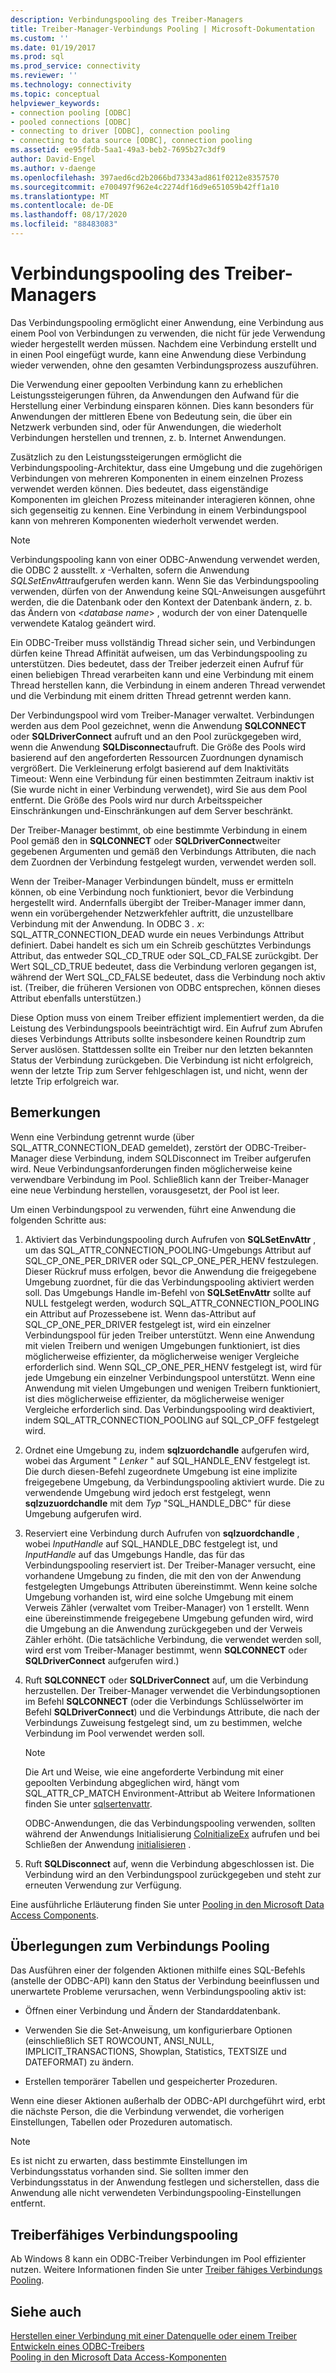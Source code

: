 ```yaml
---
description: Verbindungspooling des Treiber-Managers
title: Treiber-Manager-Verbindungs Pooling | Microsoft-Dokumentation
ms.custom: ''
ms.date: 01/19/2017
ms.prod: sql
ms.prod_service: connectivity
ms.reviewer: ''
ms.technology: connectivity
ms.topic: conceptual
helpviewer_keywords:
- connection pooling [ODBC]
- pooled connections [ODBC]
- connecting to driver [ODBC], connection pooling
- connecting to data source [ODBC], connection pooling
ms.assetid: ee95ffdb-5aa1-49a3-beb2-7695b27c3df9
author: David-Engel
ms.author: v-daenge
ms.openlocfilehash: 397aed6cd2b2066bd73343ad861f0212e8357570
ms.sourcegitcommit: e700497f962e4c2274df16d9e651059b42ff1a10
ms.translationtype: MT
ms.contentlocale: de-DE
ms.lasthandoff: 08/17/2020
ms.locfileid: "88483083"
---
```

# <a name="driver-manager-connection-pooling"></a>Verbindungspooling des Treiber-Managers
Das Verbindungspooling ermöglicht einer Anwendung, eine Verbindung aus einem Pool von Verbindungen zu verwenden, die nicht für jede Verwendung wieder hergestellt werden müssen. Nachdem eine Verbindung erstellt und in einen Pool eingefügt wurde, kann eine Anwendung diese Verbindung wieder verwenden, ohne den gesamten Verbindungsprozess auszuführen.  
  
 Die Verwendung einer gepoolten Verbindung kann zu erheblichen Leistungssteigerungen führen, da Anwendungen den Aufwand für die Herstellung einer Verbindung einsparen können. Dies kann besonders für Anwendungen der mittleren Ebene von Bedeutung sein, die über ein Netzwerk verbunden sind, oder für Anwendungen, die wiederholt Verbindungen herstellen und trennen, z. b. Internet Anwendungen.  
  
 Zusätzlich zu den Leistungssteigerungen ermöglicht die Verbindungspooling-Architektur, dass eine Umgebung und die zugehörigen Verbindungen von mehreren Komponenten in einem einzelnen Prozess verwendet werden können. Dies bedeutet, dass eigenständige Komponenten im gleichen Prozess miteinander interagieren können, ohne sich gegenseitig zu kennen. Eine Verbindung in einem Verbindungspool kann von mehreren Komponenten wiederholt verwendet werden.  
  
> [!NOTE]
>  Verbindungspooling kann von einer ODBC-Anwendung verwendet werden, die ODBC 2 ausstellt. *x* -Verhalten, sofern die Anwendung *SQLSetEnvAttr*aufgerufen werden kann. Wenn Sie das Verbindungspooling verwenden, dürfen von der Anwendung keine SQL-Anweisungen ausgeführt werden, die die Datenbank oder den Kontext der Datenbank ändern, z. b. das Ändern von \<*database name*> , wodurch der von einer Datenquelle verwendete Katalog geändert wird.  


 Ein ODBC-Treiber muss vollständig Thread sicher sein, und Verbindungen dürfen keine Thread Affinität aufweisen, um das Verbindungspooling zu unterstützen. Dies bedeutet, dass der Treiber jederzeit einen Aufruf für einen beliebigen Thread verarbeiten kann und eine Verbindung mit einem Thread herstellen kann, die Verbindung in einem anderen Thread verwendet und die Verbindung mit einem dritten Thread getrennt werden kann.  
  
 Der Verbindungspool wird vom Treiber-Manager verwaltet. Verbindungen werden aus dem Pool gezeichnet, wenn die Anwendung **SQLCONNECT** oder **SQLDriverConnect** aufruft und an den Pool zurückgegeben wird, wenn die Anwendung **SQLDisconnect**aufruft. Die Größe des Pools wird basierend auf den angeforderten Ressourcen Zuordnungen dynamisch vergrößert. Die Verkleinerung erfolgt basierend auf dem Inaktivitäts Timeout: Wenn eine Verbindung für einen bestimmten Zeitraum inaktiv ist (Sie wurde nicht in einer Verbindung verwendet), wird Sie aus dem Pool entfernt. Die Größe des Pools wird nur durch Arbeitsspeicher Einschränkungen und-Einschränkungen auf dem Server beschränkt.  
  
 Der Treiber-Manager bestimmt, ob eine bestimmte Verbindung in einem Pool gemäß den in **SQLCONNECT** oder **SQLDriverConnect**weiter gegebenen Argumenten und gemäß den Verbindungs Attributen, die nach dem Zuordnen der Verbindung festgelegt wurden, verwendet werden soll.  
  
 Wenn der Treiber-Manager Verbindungen bündelt, muss er ermitteln können, ob eine Verbindung noch funktioniert, bevor die Verbindung hergestellt wird. Andernfalls übergibt der Treiber-Manager immer dann, wenn ein vorübergehender Netzwerkfehler auftritt, die unzustellbare Verbindung mit der Anwendung. In ODBC 3 *. x*: SQL_ATTR_CONNECTION_DEAD wurde ein neues Verbindungs Attribut definiert. Dabei handelt es sich um ein Schreib geschütztes Verbindungs Attribut, das entweder SQL_CD_TRUE oder SQL_CD_FALSE zurückgibt. Der Wert SQL_CD_TRUE bedeutet, dass die Verbindung verloren gegangen ist, während der Wert SQL_CD_FALSE bedeutet, dass die Verbindung noch aktiv ist. (Treiber, die früheren Versionen von ODBC entsprechen, können dieses Attribut ebenfalls unterstützen.)  
  
 Diese Option muss von einem Treiber effizient implementiert werden, da die Leistung des Verbindungspools beeinträchtigt wird. Ein Aufruf zum Abrufen dieses Verbindungs Attributs sollte insbesondere keinen Roundtrip zum Server auslösen. Stattdessen sollte ein Treiber nur den letzten bekannten Status der Verbindung zurückgeben. Die Verbindung ist nicht erfolgreich, wenn der letzte Trip zum Server fehlgeschlagen ist, und nicht, wenn der letzte Trip erfolgreich war.  
  
## <a name="remarks"></a>Bemerkungen  
 Wenn eine Verbindung getrennt wurde (über SQL_ATTR_CONNECTION_DEAD gemeldet), zerstört der ODBC-Treiber-Manager diese Verbindung, indem SQLDisconnect im Treiber aufgerufen wird. Neue Verbindungsanforderungen finden möglicherweise keine verwendbare Verbindung im Pool. Schließlich kann der Treiber-Manager eine neue Verbindung herstellen, vorausgesetzt, der Pool ist leer.  
  
 Um einen Verbindungspool zu verwenden, führt eine Anwendung die folgenden Schritte aus:  
  
1.  Aktiviert das Verbindungspooling durch Aufrufen von **SQLSetEnvAttr** , um das SQL_ATTR_CONNECTION_POOLING-Umgebungs Attribut auf SQL_CP_ONE_PER_DRIVER oder SQL_CP_ONE_PER_HENV festzulegen. Dieser Rückruf muss erfolgen, bevor die Anwendung die freigegebene Umgebung zuordnet, für die das Verbindungspooling aktiviert werden soll. Das Umgebungs Handle im-Befehl von **SQLSetEnvAttr** sollte auf NULL festgelegt werden, wodurch SQL_ATTR_CONNECTION_POOLING ein Attribut auf Prozessebene ist. Wenn das-Attribut auf SQL_CP_ONE_PER_DRIVER festgelegt ist, wird ein einzelner Verbindungspool für jeden Treiber unterstützt. Wenn eine Anwendung mit vielen Treibern und wenigen Umgebungen funktioniert, ist dies möglicherweise effizienter, da möglicherweise weniger Vergleiche erforderlich sind. Wenn SQL_CP_ONE_PER_HENV festgelegt ist, wird für jede Umgebung ein einzelner Verbindungspool unterstützt. Wenn eine Anwendung mit vielen Umgebungen und wenigen Treibern funktioniert, ist dies möglicherweise effizienter, da möglicherweise weniger Vergleiche erforderlich sind. Das Verbindungspooling wird deaktiviert, indem SQL_ATTR_CONNECTION_POOLING auf SQL_CP_OFF festgelegt wird.  
  
2.  Ordnet eine Umgebung zu, indem **sqlzuordchandle** aufgerufen wird, wobei das Argument " *Lenker* " auf SQL_HANDLE_ENV festgelegt ist. Die durch diesen-Befehl zugeordnete Umgebung ist eine implizite freigegebene Umgebung, da Verbindungspooling aktiviert wurde. Die zu verwendende Umgebung wird jedoch erst festgelegt, wenn **sqlzuzuordchandle** mit dem *Typ* "SQL_HANDLE_DBC" für diese Umgebung aufgerufen wird.  
  
3.  Reserviert eine Verbindung durch Aufrufen von **sqlzuordchandle** , wobei *InputHandle* auf SQL_HANDLE_DBC festgelegt ist, und *InputHandle* auf das Umgebungs Handle, das für das Verbindungspooling reserviert ist. Der Treiber-Manager versucht, eine vorhandene Umgebung zu finden, die mit den von der Anwendung festgelegten Umgebungs Attributen übereinstimmt. Wenn keine solche Umgebung vorhanden ist, wird eine solche Umgebung mit einem Verweis Zähler (verwaltet vom Treiber-Manager) von 1 erstellt. Wenn eine übereinstimmende freigegebene Umgebung gefunden wird, wird die Umgebung an die Anwendung zurückgegeben und der Verweis Zähler erhöht. (Die tatsächliche Verbindung, die verwendet werden soll, wird erst vom Treiber-Manager bestimmt, wenn **SQLCONNECT** oder **SQLDriverConnect** aufgerufen wird.)  
  
4.  Ruft **SQLCONNECT** oder **SQLDriverConnect** auf, um die Verbindung herzustellen. Der Treiber-Manager verwendet die Verbindungsoptionen im Befehl **SQLCONNECT** (oder die Verbindungs Schlüsselwörter im Befehl **SQLDriverConnect**) und die Verbindungs Attribute, die nach der Verbindungs Zuweisung festgelegt sind, um zu bestimmen, welche Verbindung im Pool verwendet werden soll.  
  
    > [!NOTE]  
    >  Die Art und Weise, wie eine angeforderte Verbindung mit einer gepoolten Verbindung abgeglichen wird, hängt vom SQL_ATTR_CP_MATCH Environment-Attribut ab Weitere Informationen finden Sie unter [sqlsertenvattr](../../../odbc/reference/syntax/sqlsetenvattr-function.md).  
  
     ODBC-Anwendungen, die das Verbindungspooling verwenden, sollten während der Anwendungs Initialisierung [CoInitializeEx](https://go.microsoft.com/fwlink/?LinkID=116307) aufrufen und bei Schließen der Anwendung [initialisieren](https://go.microsoft.com/fwlink/?LinkId=116310) .  
  
5.  Ruft **SQLDisconnect** auf, wenn die Verbindung abgeschlossen ist. Die Verbindung wird an den Verbindungspool zurückgegeben und steht zur erneuten Verwendung zur Verfügung.  
  
 Eine ausführliche Erläuterung finden Sie unter [Pooling in den Microsoft Data Access Components](https://go.microsoft.com/fwlink/?LinkId=120776).  
  
## <a name="connection-pooling-considerations"></a>Überlegungen zum Verbindungs Pooling  
 Das Ausführen einer der folgenden Aktionen mithilfe eines SQL-Befehls (anstelle der ODBC-API) kann den Status der Verbindung beeinflussen und unerwartete Probleme verursachen, wenn Verbindungspooling aktiv ist:  
  
-   Öffnen einer Verbindung und Ändern der Standarddatenbank.  
  
-   Verwenden Sie die Set-Anweisung, um konfigurierbare Optionen (einschließlich SET ROWCOUNT, ANSI_NULL, IMPLICIT_TRANSACTIONS, Showplan, Statistics, TEXTSIZE und DATEFORMAT) zu ändern.  
  
-   Erstellen temporärer Tabellen und gespeicherter Prozeduren.  
  
 Wenn eine dieser Aktionen außerhalb der ODBC-API durchgeführt wird, erbt die nächste Person, die die Verbindung verwendet, die vorherigen Einstellungen, Tabellen oder Prozeduren automatisch.  
  
> [!NOTE]  
>  Es ist nicht zu erwarten, dass bestimmte Einstellungen im Verbindungsstatus vorhanden sind. Sie sollten immer den Verbindungsstatus in der Anwendung festlegen und sicherstellen, dass die Anwendung alle nicht verwendeten Verbindungspooling-Einstellungen entfernt.  
  
## <a name="driver-aware-connection-pooling"></a>Treiberfähiges Verbindungspooling  
 Ab Windows 8 kann ein ODBC-Treiber Verbindungen im Pool effizienter nutzen. Weitere Informationen finden Sie unter [Treiber fähiges Verbindungs Pooling](../../../odbc/reference/develop-app/driver-aware-connection-pooling.md).  
  
## <a name="see-also"></a>Siehe auch  
 [Herstellen einer Verbindung mit einer Datenquelle oder einem Treiber](../../../odbc/reference/develop-app/connecting-to-a-data-source-or-driver.md)   
 [Entwickeln eines ODBC-Treibers](../../../odbc/reference/develop-driver/developing-an-odbc-driver.md)   
 [Pooling in den Microsoft Data Access-Komponenten](https://go.microsoft.com/fwlink/?LinkId=120776)
